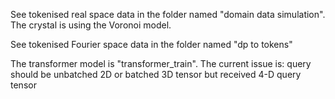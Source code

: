 See tokenised real space data in the folder named "domain data simulation". The crystal is using the Voronoi model.

See tokenised Fourier space data in the folder named "dp to tokens"

The transformer model is "transformer_train". The current issue is: query should be unbatched 2D or batched 3D tensor but received 4-D query tensor
